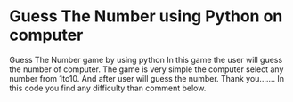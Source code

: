 # Guess The Number using Python on computer
Guess The Number game by using python 
In this game the user will guess the number of computer. 
The game is very simple the computer select any number from 1to10.
And after user will guess the number. 
Thank you....... 
In this code you find any difficulty than comment below. 

